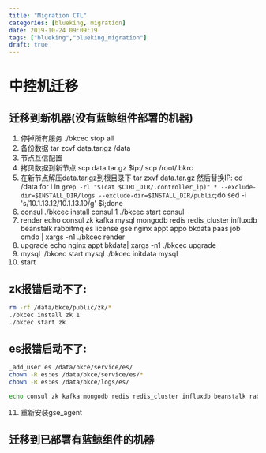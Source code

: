 ```yaml
---
title: "Migration CTL"
categories: [blueking, migration]
date: 2019-10-24 09:09:19
tags: ["blueking","blueking_migration"]
draft: true
---
```

# 中控机迁移

## 迁移到新机器(没有蓝鲸组件部署的机器)

1. 停掉所有服务
./bkcec stop all
2. 备份数据
tar zcvf data.tar.gz /data
3. 节点互信配置
4. 拷贝数据到新节点
scp data.tar.gz $ip:/
scp /root/.bkrc
5. 在新节点解压data.tar.gz到根目录下
tar zxvf data.tar.gz
然后替换IP:
cd /data
for i in `grep -rl "$(cat $CTRL_DIR/.controller_ip)" * --exclude-dir=$INSTALL_DIR/logs --exclude-dir=$INSTALL_DIR/public`;do sed -i 's/10.1.13.12/10.1.13.10/g' $i;done
6. consul
./bkcec install consul 1
./bkcec start consul
7. render
echo consul zk kafka mysql mongodb redis redis_cluster influxdb beanstalk rabbitmq es license gse nginx appt appo bkdata paas job cmdb | xargs -n1 ./bkcec render
8. upgrade
echo nginx appt bkdata| xargs -n1 ./bkcec upgrade
9. mysql
./bkcec start mysql
./bkcec initdata mysql
10. start

## zk报错启动不了:

```bash
rm -rf /data/bkce/public/zk/*
./bkcec install zk 1
./bkcec start zk
```

## es报错启动不了:

```bash
_add_user es /data/bkce/service/es/
chown -R es:es /data/bkce/service/es/*
chown -R es:es /data/bkce/logs/es/

echo consul zk kafka mongodb redis redis_cluster influxdb beanstalk rabbitmq es license gse nginx appt appo bkdata all | xargs -n1 ./bkcec start
```

11. 重新安装gse_agent

## 迁移到已部署有蓝鲸组件的机器

